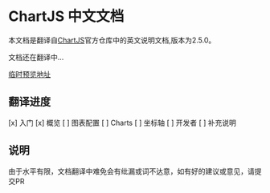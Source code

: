 # ChartJS 中文文档

本文档是翻译自[ChartJS](https://github.com/chartjs/Chart.js)官方仓库中的英文说明文档,版本为2.5.0。

文档还在翻译中...

[临时预览地址](http://chartjs-doc.abingoal.com/charts/line.html)

## 翻译进度
[x] 入门
[x] 概览
[ ] 图表配置
[ ] Charts
[ ] 坐标轴
[ ] 开发者
[ ] 补充说明

## 说明
由于水平有限，文档翻译中难免会有纰漏或词不达意，如有好的建议或意见，请提交PR

